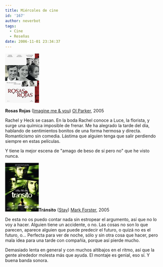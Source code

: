 ```yaml
---
title: Miércoles de cine
id: '167'
author: neverbot
tags:
  - Cine
  - Reseñas
date: 2006-11-01 23:34:37
---
```


![Rosas rojas](./miercoles-de-cine/Rosas_rojas.jpg "Rosas rojas")

**Rosas Rojas** ([Imagine me & you](http://www.imdb.com/title/tt0421994/)) [Ol Parker](http://www.imdb.com/name/nm0662530/), 2005

Rachel y Heck se casan. En la boda Rachel conoce a Luce, la florista, y surge una química imposible de frenar. Me ha alegrado la tarde del día, hablando de sentimientos bonitos de una forma hermosa y directa. Romanticismo sin comedia. Lástima que alguien tenga que salir perdiendo siempre en estas películas.

Y tiene la mejor escena de "amago de beso de sí pero no" que he visto nunca. 

![Tránsito](./miercoles-de-cine/Transito.jpg "Tránsito")**Tránsito** ([Stay](http://www.imdb.com/title/tt0371257/)) [Mark Forster](http://www.imdb.com/name/nm0286975/), 2005

De esta no os puedo contar nada sin estropear el argumento, así que no lo voy a hacer. Alguien tiene un accidente, o no. Las cosas no son lo que parecen, aparece alguien que puede predecir el futuro, o quizá no es el futuro, o... Perfecta para ver de noche, sólo y sin otra cosa que hacer, pero mala idea para una tarde con compañía, porque así pierde mucho.

Demasiado lenta en general y con muchos altibajos en el ritmo, así que la gente alrededor molesta más que ayuda. El montaje es genial, eso sí. Y buena banda sonora. 